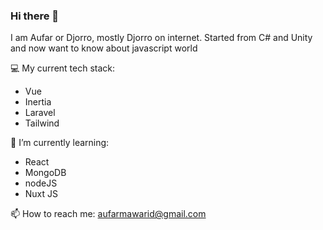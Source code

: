 ### Hi there 👋

I am Aufar or Djorro, mostly Djorro on internet. Started from C# and Unity and now want to know about javascript world

💻 My current tech stack:
- Vue
- Inertia
- Laravel
- Tailwind

🌱 I’m currently learning:
- React
- MongoDB
- nodeJS
- Nuxt JS


📫 How to reach me: aufarmawarid@gmail.com

